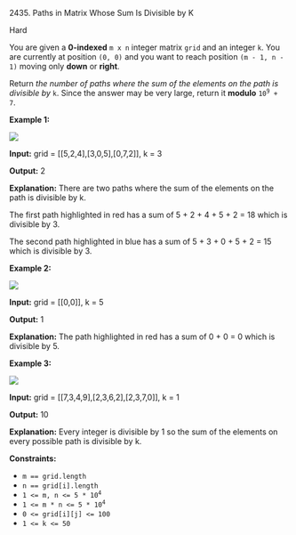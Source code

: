 2435\. Paths in Matrix Whose Sum Is Divisible by K

Hard

You are given a **0-indexed** `m x n` integer matrix `grid` and an integer `k`. You are currently at position `(0, 0)` and you want to reach position `(m - 1, n - 1)` moving only **down** or **right**.

Return _the number of paths where the sum of the elements on the path is divisible by_ `k`. Since the answer may be very large, return it **modulo** <code>10<sup>9</sup> + 7</code>.

**Example 1:**

![](https://assets.leetcode.com/uploads/2022/08/13/image-20220813183124-1.png)

**Input:** grid = [[5,2,4],[3,0,5],[0,7,2]], k = 3

**Output:** 2

**Explanation:** There are two paths where the sum of the elements on the path is divisible by k.

The first path highlighted in red has a sum of 5 + 2 + 4 + 5 + 2 = 18 which is divisible by 3.

The second path highlighted in blue has a sum of 5 + 3 + 0 + 5 + 2 = 15 which is divisible by 3. 

**Example 2:**

![](https://assets.leetcode.com/uploads/2022/08/17/image-20220817112930-3.png)

**Input:** grid = [[0,0]], k = 5

**Output:** 1

**Explanation:** The path highlighted in red has a sum of 0 + 0 = 0 which is divisible by 5. 

**Example 3:**

![](https://assets.leetcode.com/uploads/2022/08/12/image-20220812224605-3.png)

**Input:** grid = [[7,3,4,9],[2,3,6,2],[2,3,7,0]], k = 1

**Output:** 10

**Explanation:** Every integer is divisible by 1 so the sum of the elements on every possible path is divisible by k. 

**Constraints:**

*   `m == grid.length`
*   `n == grid[i].length`
*   <code>1 <= m, n <= 5 * 10<sup>4</sup></code>
*   <code>1 <= m * n <= 5 * 10<sup>4</sup></code>
*   `0 <= grid[i][j] <= 100`
*   `1 <= k <= 50`